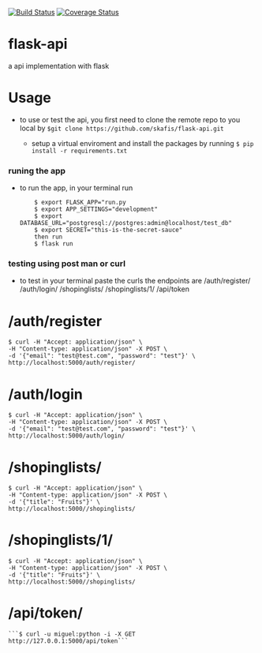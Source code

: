 [![Build Status](https://travis-ci.org/skafis/flask-api.svg?branch=master)](https://travis-ci.org/skafis/flask-api)
[![Coverage Status](https://coveralls.io/repos/github/skafis/flask-api/badge.svg?branch=master)](https://coveralls.io/github/skafis/flask-api?branch=master)
# flask-api
a api implementation with flask

# Usage
* to use or test the api, you first need to clone the remote repo to you local
  by   ```$git clone https://github.com/skafis/flask-api.git```

  * setup a virtual enviroment and install the packages by running
     ```$ pip install -r requirements.txt```


### runing the app
* to run the app, in your terminal run
    ```
   		$ export FLASK_APP="run.py
   		$ export APP_SETTINGS="development"
   		$ export DATABASE_URL="postgresql://postgres:admin@localhost/test_db"
   		$ export SECRET="this-is-the-secret-sauce"
 		then run 
    	$ flask run
    ```



### testing using post man or curl 

* to test in your terminal paste the curls 
	the endpoints are 
		/auth/register/
		/auth/login/
		/shopinglists/
		/shopinglists/1/
		/api/token

# /auth/register

	$ curl -H "Accept: application/json" \
	-H "Content-type: application/json" -X POST \
	-d '{"email": "test@test.com", "password": "test"}' \
	http://localhost:5000/auth/register/

# /auth/login 
	$ curl -H "Accept: application/json" \
	-H "Content-type: application/json" -X POST \
	-d '{"email": "test@test.com", "password": "test"}' \
	http://localhost:5000/auth/login/

# /shopinglists/

	$ curl -H "Accept: application/json" \
	-H "Content-type: application/json" -X POST \
	-d '{"title": "Fruits"}' \
	http://localhost:5000//shopinglists/

# /shopinglists/1/
	$ curl -H "Accept: application/json" \
	-H "Content-type: application/json" -X POST \
	-d '{"title": "Fruits"}' \
	http://localhost:5000//shopinglists/

# /api/token/
	```$ curl -u miguel:python -i -X GET http://127.0.0.1:5000/api/token```
